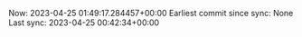 Now: 2023-04-25 01:49:17.284457+00:00 Earliest commit since sync: None Last sync: 2023-04-25 00:42:34+00:00
